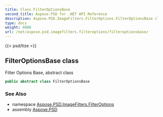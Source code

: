 ```yaml
---
title: Class FilterOptionsBase
second_title: Aspose.PSD for .NET API Reference
description: Aspose.PSD.ImageFilters.FilterOptions.FilterOptionsBase class. Filter Options Base abstract class
type: docs
weight: 4880
url: /net/aspose.psd.imagefilters.filteroptions/filteroptionsbase/
---
```

{{< psd/tize >}}
## FilterOptionsBase class

Filter Options Base, abstract class

```csharp
public abstract class FilterOptionsBase
```

### See Also

* namespace [Aspose.PSD.ImageFilters.FilterOptions](../../aspose.psd.imagefilters.filteroptions/)
* assembly [Aspose.PSD](../../)


